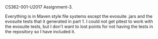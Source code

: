 CS362-001-U2017 Assignment-3. 

Everything is in Maven style file systems except the evosuite .jars and the evosuite tests that it generated in part 1. I could not get pitest to work with the evosuite tests, but I don't want to lost points for not having the tests in the repository so I have included it.  





